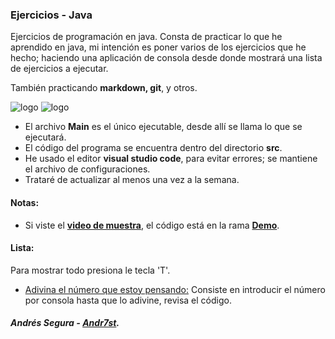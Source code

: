 ### Ejercicios - Java
 Ejercicios de programación en java. Consta de practicar lo que he aprendido en java, mi intención es poner varios de los ejercicios que he hecho; haciendo una aplicación de consola desde donde mostrará una lista de ejercicios a ejecutar.
 
También practicando **markdown, git**, y otros.

![logo](https://raw.github.com/Andr7st/index/master/img/Logo_java_x64.png?raw=true "java")
![logo](https://raw.github.com/Andr7st/index/master/img/Iogo_vscode_x48.png?raw=true "java")

 * El archivo **Main** es el único ejecutable, desde allí se llama lo que se ejecutará.
 * El código del programa se encuentra dentro del directorio **src**.
 * He usado el editor **visual studio code**, para evitar errores; se mantiene el archivo de configuraciones.
 * Trataré de actualizar al menos una vez a la semana.

#### Notas:
 * Si viste el [**video de muestra**](https://youtu.be/kSFQWHx0d4I), el código está en la rama [**Demo**](https://github.com/Andr7st/Java-Exercises/tree/Demo).

#### Lista:
  Para mostrar todo presiona le tecla 'T'.
+ [Adivina el número que estoy pensando:](https://github.com/Andr7st/Java-Exercises/blob/Demo/src/ejercicios/Ejercicio_007.java) Consiste en introducir el número por consola hasta que lo adivine, revisa el código.



##### Andrés Segura - [Andr7st](https://github.com/Andr7st).
 <!--
 * He sido autodidacta leo varias fuentes, también estoy estudiando python y sql en un portal online.

 * con el paso del tiempo trataré de mejorar esta descripción. 
 -->

<!-- Created by: Andrés Segura -->
